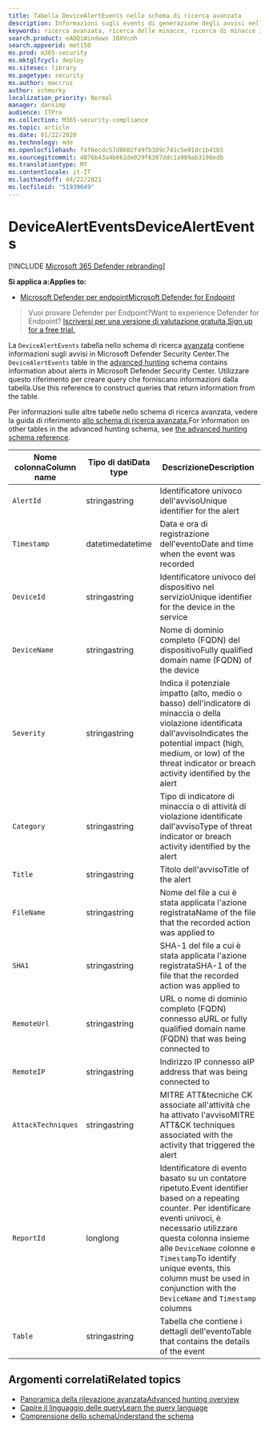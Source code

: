 ```yaml
---
title: Tabella DeviceAlertEvents nello schema di ricerca avanzata
description: Informazioni sugli eventi di generazione degli avvisi nella tabella DeviceAlertEvents dello schema di ricerca avanzata
keywords: ricerca avanzata, ricerca delle minacce, ricerca di minacce informatiche, mdatp, microsoft defender atp, microsoft defender per endpoint, ricerca wdatp, query, telemetria, riferimento allo schema, kusto, tabella, colonna, tipo di dati, descrizione, DeviceAlertEvents, avviso, gravità, categoria
search.product: eADQiWindows 10XVcnh
search.appverid: met150
ms.prod: m365-security
ms.mktglfcycl: deploy
ms.sitesec: library
ms.pagetype: security
ms.author: maccruz
author: schmurky
localization_priority: Normal
manager: dansimp
audience: ITPro
ms.collection: M365-security-compliance
ms.topic: article
ms.date: 01/22/2020
ms.technology: mde
ms.openlocfilehash: f4f6ecdc57d8602f49fb389c741c5e01dc1b41b5
ms.sourcegitcommit: 4076b43a4b661de029f6307ddc1a989ab3108edb
ms.translationtype: MT
ms.contentlocale: it-IT
ms.lasthandoff: 04/22/2021
ms.locfileid: "51939649"
---
```

# <a name="devicealertevents"></a><span data-ttu-id="e434e-104">DeviceAlertEvents</span><span class="sxs-lookup"><span data-stu-id="e434e-104">DeviceAlertEvents</span></span>

[!INCLUDE [Microsoft 365 Defender rebranding](../../includes/microsoft-defender.md)]

<span data-ttu-id="e434e-105">**Si applica a:**</span><span class="sxs-lookup"><span data-stu-id="e434e-105">**Applies to:**</span></span>
- [<span data-ttu-id="e434e-106">Microsoft Defender per endpoint</span><span class="sxs-lookup"><span data-stu-id="e434e-106">Microsoft Defender for Endpoint</span></span>](https://go.microsoft.com/fwlink/p/?linkid=2154037)



><span data-ttu-id="e434e-107">Vuoi provare Defender per Endpoint?</span><span class="sxs-lookup"><span data-stu-id="e434e-107">Want to experience Defender for Endpoint?</span></span> [<span data-ttu-id="e434e-108">Iscriversi per una versione di valutazione gratuita.</span><span class="sxs-lookup"><span data-stu-id="e434e-108">Sign up for a free trial.</span></span>](https://www.microsoft.com/microsoft-365/windows/microsoft-defender-atp?ocid=docs-wdatp-advancedhuntingref-abovefoldlink)

<span data-ttu-id="e434e-109">La `DeviceAlertEvents` tabella nello schema di ricerca [avanzata](advanced-hunting-overview.md) contiene informazioni sugli avvisi in Microsoft Defender Security Center.</span><span class="sxs-lookup"><span data-stu-id="e434e-109">The `DeviceAlertEvents` table in the [advanced hunting](advanced-hunting-overview.md) schema contains information about alerts in Microsoft Defender Security Center.</span></span> <span data-ttu-id="e434e-110">Utilizzare questo riferimento per creare query che forniscano informazioni dalla tabella.</span><span class="sxs-lookup"><span data-stu-id="e434e-110">Use this reference to construct queries that return information from the table.</span></span>

<span data-ttu-id="e434e-111">Per informazioni sulle altre tabelle nello schema di ricerca avanzata, vedere la guida di riferimento [allo schema di ricerca avanzata.](advanced-hunting-schema-reference.md)</span><span class="sxs-lookup"><span data-stu-id="e434e-111">For information on other tables in the advanced hunting schema, see [the advanced hunting schema reference](advanced-hunting-schema-reference.md).</span></span>

| <span data-ttu-id="e434e-112">Nome colonna</span><span class="sxs-lookup"><span data-stu-id="e434e-112">Column name</span></span> | <span data-ttu-id="e434e-113">Tipo di dati</span><span class="sxs-lookup"><span data-stu-id="e434e-113">Data type</span></span> | <span data-ttu-id="e434e-114">Descrizione</span><span class="sxs-lookup"><span data-stu-id="e434e-114">Description</span></span> |
|-------------|-----------|-------------|
| `AlertId` | <span data-ttu-id="e434e-115">stringa</span><span class="sxs-lookup"><span data-stu-id="e434e-115">string</span></span> | <span data-ttu-id="e434e-116">Identificatore univoco dell'avviso</span><span class="sxs-lookup"><span data-stu-id="e434e-116">Unique identifier for the alert</span></span> |
| `Timestamp` | <span data-ttu-id="e434e-117">datetime</span><span class="sxs-lookup"><span data-stu-id="e434e-117">datetime</span></span> | <span data-ttu-id="e434e-118">Data e ora di registrazione dell'evento</span><span class="sxs-lookup"><span data-stu-id="e434e-118">Date and time when the event was recorded</span></span> |
| `DeviceId` | <span data-ttu-id="e434e-119">stringa</span><span class="sxs-lookup"><span data-stu-id="e434e-119">string</span></span> | <span data-ttu-id="e434e-120">Identificatore univoco del dispositivo nel servizio</span><span class="sxs-lookup"><span data-stu-id="e434e-120">Unique identifier for the device in the service</span></span> |
| `DeviceName` | <span data-ttu-id="e434e-121">stringa</span><span class="sxs-lookup"><span data-stu-id="e434e-121">string</span></span> | <span data-ttu-id="e434e-122">Nome di dominio completo (FQDN) del dispositivo</span><span class="sxs-lookup"><span data-stu-id="e434e-122">Fully qualified domain name (FQDN) of the device</span></span> |
| `Severity` | <span data-ttu-id="e434e-123">stringa</span><span class="sxs-lookup"><span data-stu-id="e434e-123">string</span></span> | <span data-ttu-id="e434e-124">Indica il potenziale impatto (alto, medio o basso) dell'indicatore di minaccia o della violazione identificata dall'avviso</span><span class="sxs-lookup"><span data-stu-id="e434e-124">Indicates the potential impact (high, medium, or low) of the threat indicator or breach activity identified by the alert</span></span> |
| `Category` | <span data-ttu-id="e434e-125">stringa</span><span class="sxs-lookup"><span data-stu-id="e434e-125">string</span></span> | <span data-ttu-id="e434e-126">Tipo di indicatore di minaccia o di attività di violazione identificate dall'avviso</span><span class="sxs-lookup"><span data-stu-id="e434e-126">Type of threat indicator or breach activity identified by the alert</span></span> |
| `Title` | <span data-ttu-id="e434e-127">stringa</span><span class="sxs-lookup"><span data-stu-id="e434e-127">string</span></span> | <span data-ttu-id="e434e-128">Titolo dell'avviso</span><span class="sxs-lookup"><span data-stu-id="e434e-128">Title of the alert</span></span> |
| `FileName` | <span data-ttu-id="e434e-129">stringa</span><span class="sxs-lookup"><span data-stu-id="e434e-129">string</span></span> | <span data-ttu-id="e434e-130">Nome del file a cui è stata applicata l'azione registrata</span><span class="sxs-lookup"><span data-stu-id="e434e-130">Name of the file that the recorded action was applied to</span></span> |
| `SHA1` | <span data-ttu-id="e434e-131">stringa</span><span class="sxs-lookup"><span data-stu-id="e434e-131">string</span></span> | <span data-ttu-id="e434e-132">SHA-1 del file a cui è stata applicata l'azione registrata</span><span class="sxs-lookup"><span data-stu-id="e434e-132">SHA-1 of the file that the recorded action was applied to</span></span> |
| `RemoteUrl` | <span data-ttu-id="e434e-133">stringa</span><span class="sxs-lookup"><span data-stu-id="e434e-133">string</span></span> | <span data-ttu-id="e434e-134">URL o nome di dominio completo (FQDN) connesso a</span><span class="sxs-lookup"><span data-stu-id="e434e-134">URL or fully qualified domain name (FQDN) that was being connected to</span></span> |
| `RemoteIP` | <span data-ttu-id="e434e-135">stringa</span><span class="sxs-lookup"><span data-stu-id="e434e-135">string</span></span> | <span data-ttu-id="e434e-136">Indirizzo IP connesso a</span><span class="sxs-lookup"><span data-stu-id="e434e-136">IP address that was being connected to</span></span> |
| `AttackTechniques` | <span data-ttu-id="e434e-137">stringa</span><span class="sxs-lookup"><span data-stu-id="e434e-137">string</span></span> | <span data-ttu-id="e434e-138">MITRE ATT&tecniche CK associate all'attività che ha attivato l'avviso</span><span class="sxs-lookup"><span data-stu-id="e434e-138">MITRE ATT&CK techniques associated with the activity that triggered the alert</span></span> |
| `ReportId` | <span data-ttu-id="e434e-139">long</span><span class="sxs-lookup"><span data-stu-id="e434e-139">long</span></span> | <span data-ttu-id="e434e-140">Identificatore di evento basato su un contatore ripetuto.</span><span class="sxs-lookup"><span data-stu-id="e434e-140">Event identifier based on a repeating counter.</span></span> <span data-ttu-id="e434e-141">Per identificare eventi univoci, è necessario utilizzare questa colonna insieme alle `DeviceName` colonne e `Timestamp`</span><span class="sxs-lookup"><span data-stu-id="e434e-141">To identify unique events, this column must be used in conjunction with the `DeviceName` and `Timestamp` columns</span></span> |
| `Table` | <span data-ttu-id="e434e-142">stringa</span><span class="sxs-lookup"><span data-stu-id="e434e-142">string</span></span> | <span data-ttu-id="e434e-143">Tabella che contiene i dettagli dell'evento</span><span class="sxs-lookup"><span data-stu-id="e434e-143">Table that contains the details of the event</span></span> |

## <a name="related-topics"></a><span data-ttu-id="e434e-144">Argomenti correlati</span><span class="sxs-lookup"><span data-stu-id="e434e-144">Related topics</span></span>
- [<span data-ttu-id="e434e-145">Panoramica della rilevazione avanzata</span><span class="sxs-lookup"><span data-stu-id="e434e-145">Advanced hunting overview</span></span>](advanced-hunting-overview.md)
- [<span data-ttu-id="e434e-146">Capire il linguaggio delle query</span><span class="sxs-lookup"><span data-stu-id="e434e-146">Learn the query language</span></span>](advanced-hunting-query-language.md)
- [<span data-ttu-id="e434e-147">Comprensione dello schema</span><span class="sxs-lookup"><span data-stu-id="e434e-147">Understand the schema</span></span>](advanced-hunting-schema-reference.md)
